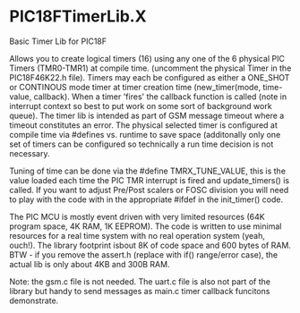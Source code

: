 # PIC18FTimerLib.X
Basic Timer Lib for PIC18F

Allows you to create logical timers (16) using any one of the 6 physical PIC Timers (TMR0-TMR1) at compile time.
(uncomment the physical Timer in the PIC18F46K22.h file). Timers may each be configured as either a ONE_SHOT or 
CONTINOUS mode timer at timer creation time (new_timer(mode, time-value, callback).  When a timer 'fires' the
callback function is called (note in interrupt context so best to put work on some sort of background work
queue). The timer lib is intended as part of GSM message timeout where a timeout constitutes an error. The physical
selected timer is configured at compile time via #defines vs. runtime to save space (additonally only one set of 
timers can be configured so technically a run time decision is not necessary.

Tuning of time can be done via the #define TMRX_TUNE_VALUE, this is the value loaded each time the PIC TMR 
interrupt is fired and update_timers() is called. If you want to adjust Pre/Post scalers or FOSC division
you will need to play with the code with in the appropriate #ifdef in the init_timer() code.

The PIC MCU is mostly event driven with very limited resources (64K program space, 4K RAM, 1K EEPROM). The code is written to use minimal resources for a real time system with no real operation system (yeah, ouch!). The library footprint isbout 8K of code space and 600 bytes of RAM. BTW - if you remove the assert.h (replace with if() range/error case), the actual lib is only about 4KB and 300B RAM.

Note: the gsm.c file is not needed. The uart.c file is also not part of the library but handy to send messages
as main.c timer callback funcitons demonstrate.
